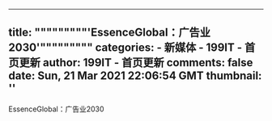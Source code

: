 
---
title: """""""""'EssenceGlobal：广告业2030'"""""""""
categories: 
    - 新媒体
    - 199IT - 首页更新
author: 199IT - 首页更新
comments: false
date: Sun, 21 Mar 2021 22:06:54 GMT
thumbnail: ''
---

<div>   
EssenceGlobal：广告业2030  
</div>
            